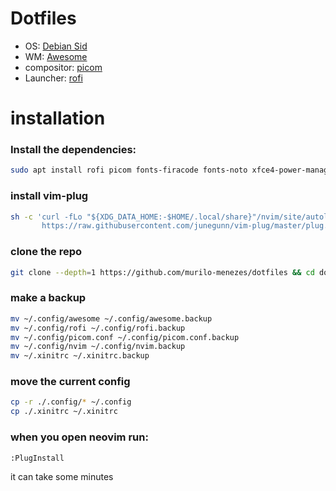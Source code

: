# Dotfiles
* OS: [Debian Sid](https://www.debian.org)
* WM: [Awesome](https://awesomewm.org)
* compositor: [picom](https://github.com/yshui/picom)
* Launcher: [rofi](https://github.com/davatorium/rofi)

# installation
### Install the dependencies:
```bash
sudo apt install rofi picom fonts-firacode fonts-noto xfce4-power-manager nm-tray flameshot kitty
```
### install vim-plug
```bash
sh -c 'curl -fLo "${XDG_DATA_HOME:-$HOME/.local/share}"/nvim/site/autoload/plug.vim --create-dirs \
       https://raw.githubusercontent.com/junegunn/vim-plug/master/plug.vim'
```

### clone the repo
```bash
git clone --depth=1 https://github.com/murilo-menezes/dotfiles && cd dotfiles
```
### make a backup
```bash
mv ~/.config/awesome ~/.config/awesome.backup
mv ~/.config/rofi ~/.config/rofi.backup
mv ~/.config/picom.conf ~/.config/picom.conf.backup
mv ~/.config/nvim ~/.config/nvim.backup
mv ~/.xinitrc ~/.xinitrc.backup
```
### move the current config
```bash
cp -r ./.config/* ~/.config
cp ./.xinitrc ~/.xinitrc
```
### when you open neovim run:
```vim
:PlugInstall
```
it can take some minutes

